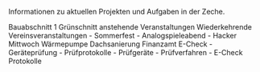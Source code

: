 Informationen zu aktuellen Projekten und Aufgaben in der Zeche.

Bauabschnitt 1
Grünschnitt
anstehende Veranstaltungen
Wiederkehrende Vereinsveranstaltungen
    - Sommerfest
    - Analogspieleabend
    - Hacker Mittwoch
Wärmepumpe
Dachsanierung
Finanzamt
E-Check
    - Geräteprüfung
    - Prüfprotokolle
    - Prüfgeräte
    - Prüfverfahren
    - E-Check Protokolle